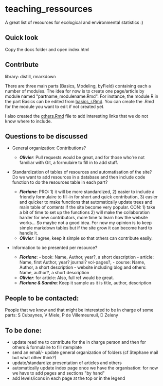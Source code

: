# teaching_ressources
A great list of resources for ecological and environmental statistics :)

## Quick look
Copy the docs folder and open index.html

## Contribute
library: distill, rmarkdown

There are three main parts (Basics, Modeling, byField) containing each a number of modules. The idea for now is to create one page/article by module named "partname_modulename.Rmd". For instance, the module R in the part Basics can be edited from [basics_r.Rmd](basics_r.Rmd). You can create the .Rmd for the module you want to edit if not created yet.

I also created the [others.Rmd](others.Rmd) file to add interesting links that we do not know where to include.

## Questions to be discussed
- General organization: Contributions?
    - ***Olivier***: Pull requests would be great, and for those who're not familiar with Git, a formulaire to fill in to add stuff. 

- Standardization of tables of resources and automatisation of the site? Do we want to add resources in a database and then include code function to do the resources table in each part?
    - ***Floriane***: PRO: 1) it will be more standardized, 2) easier to include a friendly formulaire to fill-in for short and quick contribution, 3) easier and quicker to make functions that automatically update trees and main table of contents if the site become very popular. CON: 1) take a bit of time to set up the functions 2) will make the collaboration harder for new contributors, more time to learn how the website works... So maybe not a good idea. For now my opinion is to keep simple markdown tables but if the site grow it can become hard to handle it.
    - ***Olivier***: I agree, keep it simple so that others can contribute easily. 
    
- Information to be presented per resource?
    - ***Floriane***: - book: Name, Author, year?, a short description
                      - article: Name, first Author, year? journal? vol-pages?,
                      - course: Name, Author, a short description
                      - website including blog and others: Name, author?, a short description
    - ***Olivier***: for article: Also, full ref would be great. 
    - ***Floriane & Sandra***: Keep it sample as it is title, author, description
    
## People to be contacted:

People that we know and that might be interested to be in charge of some parts:
S Cubaynes, V Miele, P de Villemeureuil, D Zeleny


## To be done:
- update read me to contribute for the in charge person and then for others & formulaire to fill /template
- send an email/- update general organization of folders (cf Stephane mail but what other think?)
- update/standardize presentation of articles and others
- automatically update index page once we have the organisation: for now we have to add pages and sections "by hand"
- add levels/icons in each page at the top or in the legend

